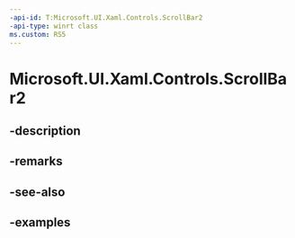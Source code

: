 ```yaml
---
-api-id: T:Microsoft.UI.Xaml.Controls.ScrollBar2
-api-type: winrt class
ms.custom: RS5
---
```


<!-- Class syntax.
public class ScrollBar2 : FrameworkElement, FrameworkElement
-->

# Microsoft.UI.Xaml.Controls.ScrollBar2

## -description

## -remarks

## -see-also

## -examples

